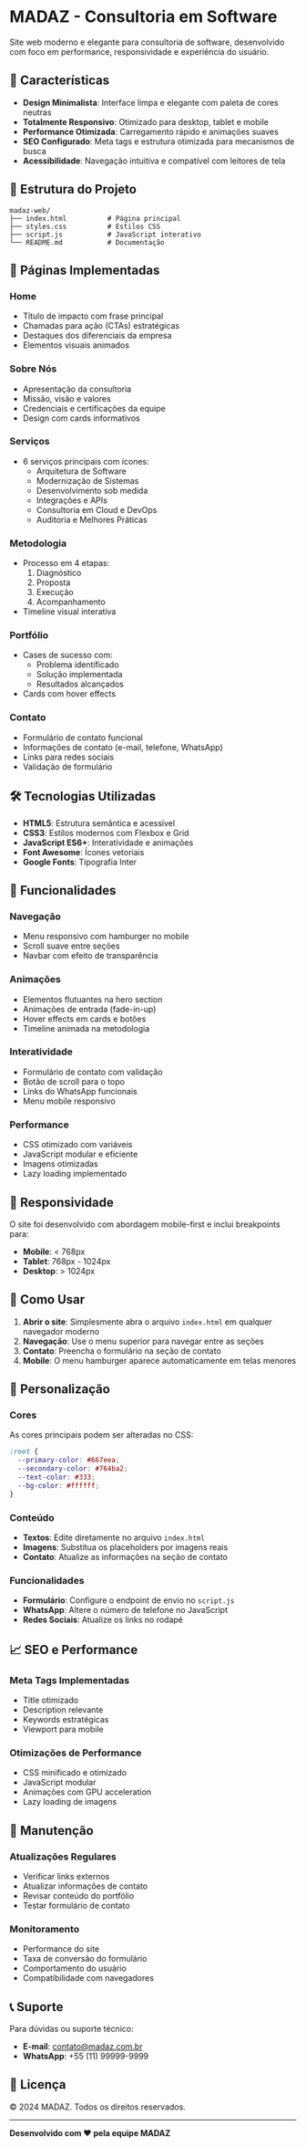 # MADAZ - Consultoria em Software

Site web moderno e elegante para consultoria de software, desenvolvido com foco em performance, responsividade e experiência do usuário.

## 🚀 Características

- **Design Minimalista**: Interface limpa e elegante com paleta de cores neutras
- **Totalmente Responsivo**: Otimizado para desktop, tablet e mobile
- **Performance Otimizada**: Carregamento rápido e animações suaves
- **SEO Configurado**: Meta tags e estrutura otimizada para mecanismos de busca
- **Acessibilidade**: Navegação intuitiva e compatível com leitores de tela

## 📁 Estrutura do Projeto

```
madaz-web/
├── index.html          # Página principal
├── styles.css          # Estilos CSS
├── script.js           # JavaScript interativo
└── README.md           # Documentação
```

## 🎨 Páginas Implementadas

### Home

- Título de impacto com frase principal
- Chamadas para ação (CTAs) estratégicas
- Destaques dos diferenciais da empresa
- Elementos visuais animados

### Sobre Nós

- Apresentação da consultoria
- Missão, visão e valores
- Credenciais e certificações da equipe
- Design com cards informativos

### Serviços

- 6 serviços principais com ícones:
  - Arquitetura de Software
  - Modernização de Sistemas
  - Desenvolvimento sob medida
  - Integrações e APIs
  - Consultoria em Cloud e DevOps
  - Auditoria e Melhores Práticas

### Metodologia

- Processo em 4 etapas:
  1. Diagnóstico
  2. Proposta
  3. Execução
  4. Acompanhamento
- Timeline visual interativa

### Portfólio

- Cases de sucesso com:
  - Problema identificado
  - Solução implementada
  - Resultados alcançados
- Cards com hover effects

### Contato

- Formulário de contato funcional
- Informações de contato (e-mail, telefone, WhatsApp)
- Links para redes sociais
- Validação de formulário

## 🛠️ Tecnologias Utilizadas

- **HTML5**: Estrutura semântica e acessível
- **CSS3**: Estilos modernos com Flexbox e Grid
- **JavaScript ES6+**: Interatividade e animações
- **Font Awesome**: Ícones vetoriais
- **Google Fonts**: Tipografia Inter

## 🎯 Funcionalidades

### Navegação

- Menu responsivo com hamburger no mobile
- Scroll suave entre seções
- Navbar com efeito de transparência

### Animações

- Elementos flutuantes na hero section
- Animações de entrada (fade-in-up)
- Hover effects em cards e botões
- Timeline animada na metodologia

### Interatividade

- Formulário de contato com validação
- Botão de scroll para o topo
- Links do WhatsApp funcionais
- Menu mobile responsivo

### Performance

- CSS otimizado com variáveis
- JavaScript modular e eficiente
- Imagens otimizadas
- Lazy loading implementado

## 📱 Responsividade

O site foi desenvolvido com abordagem mobile-first e inclui breakpoints para:

- **Mobile**: < 768px
- **Tablet**: 768px - 1024px
- **Desktop**: > 1024px

## 🚀 Como Usar

1. **Abrir o site**: Simplesmente abra o arquivo `index.html` em qualquer navegador moderno
2. **Navegação**: Use o menu superior para navegar entre as seções
3. **Contato**: Preencha o formulário na seção de contato
4. **Mobile**: O menu hamburger aparece automaticamente em telas menores

## 🎨 Personalização

### Cores

As cores principais podem ser alteradas no CSS:

```css
:root {
  --primary-color: #667eea;
  --secondary-color: #764ba2;
  --text-color: #333;
  --bg-color: #ffffff;
}
```

### Conteúdo

- **Textos**: Edite diretamente no arquivo `index.html`
- **Imagens**: Substitua os placeholders por imagens reais
- **Contato**: Atualize as informações na seção de contato

### Funcionalidades

- **Formulário**: Configure o endpoint de envio no `script.js`
- **WhatsApp**: Altere o número de telefone no JavaScript
- **Redes Sociais**: Atualize os links no rodapé

## 📈 SEO e Performance

### Meta Tags Implementadas

- Title otimizado
- Description relevante
- Keywords estratégicas
- Viewport para mobile

### Otimizações de Performance

- CSS minificado e otimizado
- JavaScript modular
- Animações com GPU acceleration
- Lazy loading de imagens

## 🔧 Manutenção

### Atualizações Regulares

- Verificar links externos
- Atualizar informações de contato
- Revisar conteúdo do portfólio
- Testar formulário de contato

### Monitoramento

- Performance do site
- Taxa de conversão do formulário
- Comportamento do usuário
- Compatibilidade com navegadores

## 📞 Suporte

Para dúvidas ou suporte técnico:

- **E-mail**: contato@madaz.com.br
- **WhatsApp**: +55 (11) 99999-9999

## 📄 Licença

© 2024 MADAZ. Todos os direitos reservados.

---

**Desenvolvido com ❤️ pela equipe MADAZ**
